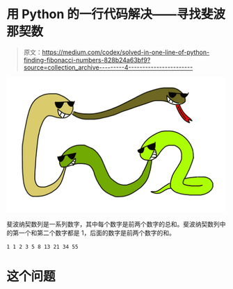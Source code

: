 # 用 Python 的一行代码解决——寻找斐波那契数

> 原文：<https://medium.com/codex/solved-in-one-line-of-python-finding-fibonacci-numbers-828b24a63bf9?source=collection_archive---------4----------------------->

![](img/ef746eeab075caafd546fc78f5ff32ff.png)

斐波纳契数列是一系列数字，其中每个数字是前两个数字的总和。斐波纳契数列中的第一个和第二个数字都是 1，后面的数字是前两个数字的和。

```
1 1 2 3 5 8 13 21 34 55
```

# 这个问题